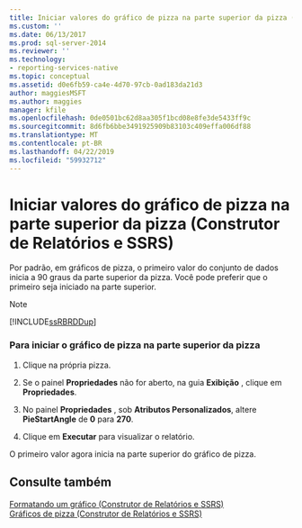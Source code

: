 ```yaml
---
title: Iniciar valores do gráfico de pizza na parte superior da pizza (Construtor de Relatórios e SSRS) | Microsoft Docs
ms.custom: ''
ms.date: 06/13/2017
ms.prod: sql-server-2014
ms.reviewer: ''
ms.technology:
- reporting-services-native
ms.topic: conceptual
ms.assetid: d0e6fb59-ca4e-4d70-97cb-0ad183da21d3
author: maggiesMSFT
ms.author: maggies
manager: kfile
ms.openlocfilehash: 0de0501bc62d8aa305f1bcd08e8fe3de5433ff9c
ms.sourcegitcommit: 8d6fb6bbe3491925909b83103c409effa006df88
ms.translationtype: MT
ms.contentlocale: pt-BR
ms.lasthandoff: 04/22/2019
ms.locfileid: "59932712"
---
```

# <a name="start-pie-chart-values-at-the-top-of-the-pie-report-builder-and-ssrs"></a>Iniciar valores do gráfico de pizza na parte superior da pizza (Construtor de Relatórios e SSRS)
  Por padrão, em gráficos de pizza, o primeiro valor do conjunto de dados inicia a 90 graus da parte superior da pizza. Você pode preferir que o primeiro seja iniciado na parte superior.  
  
> [!NOTE]  
>  [!INCLUDE[ssRBRDDup](../../includes/ssrbrddup-md.md)]  
  
### <a name="to-start-the-pie-chart-at-the-top-of-the-pie"></a>Para iniciar o gráfico de pizza na parte superior da pizza  
  
1.  Clique na própria pizza.  
  
2.  Se o painel **Propriedades** não for aberto, na guia **Exibição** , clique em **Propriedades**.  
  
3.  No painel **Propriedades** , sob **Atributos Personalizados**, altere **PieStartAngle** de **0** para **270**.  
  
4.  Clique em **Executar** para visualizar o relatório.  
  
 O primeiro valor agora inicia na parte superior do gráfico de pizza.  
  
## <a name="see-also"></a>Consulte também  
 [Formatando um gráfico &#40;Construtor de Relatórios e SSRS&#41;](formatting-a-chart-report-builder-and-ssrs.md)   
 [Gráficos de pizza &#40;Construtor de Relatórios e SSRS&#41;](charts-report-builder-and-ssrs.md)  
  
  
